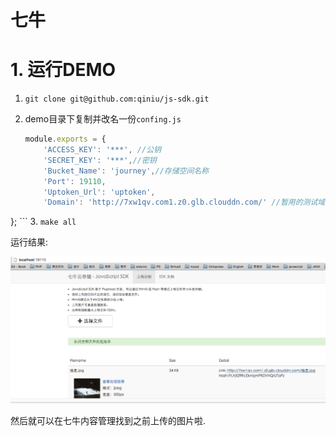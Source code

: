 # 七牛

# 1. 运行DEMO

 1. `git clone git@github.com:qiniu/js-sdk.git`
 2. demo目录下复制并改名一份`confing.js`

    ```javascript
    module.exports = { 
        'ACCESS_KEY': '***', //公钥 
        'SECRET_KEY': '***',//密钥 
        'Bucket_Name': 'journey',//存储空间名称 
        'Port': 19110, 
        'Uptoken_Url': 'uptoken', 
        'Domain': 'http://7xw1qv.com1.z0.glb.clouddn.com/' //暂用的测试域名
};
    ```
 3. `make all`

运行结果:

![七牛运行结果](assets/QQ20160725-0.png)

然后就可以在七牛内容管理找到之前上传的图片啦.